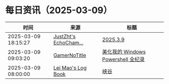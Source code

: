 ﻿# 每日资讯（2025-03-09）

|时间|来源|标题|
|---|---|---|
|2025-03-09 18:15:27|[JustZht's EchoCham...](https://www.justzht.com/rss/)|[2025.3.9](https://www.justzht.com/2025-3-9/)|
|2025-03-09 09:03:20|[GamerNoTitle](https://bili33.top/atom.xml)|[美化我的 Windows Powershell 全纪录](https://bili33.top/posts/Beatify-My-Powershell/)|
|2025-03-09 08:00:00|[Lei Mao's Log Book](https://leimao.github.io/atom.xml)|[峡谷](https://leimao.github.io/essay/The-Gorge-2025/)|
